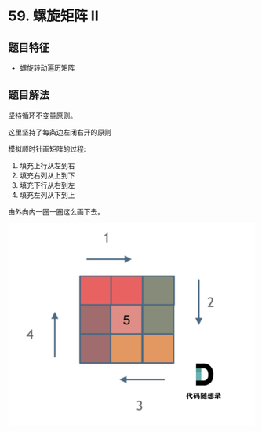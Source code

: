 # 59. 螺旋矩阵 II

## 题目特征

- 螺旋转动遍历矩阵

## 题目解法

坚持循环不变量原则。

这里坚持了每条边左闭右开的原则

模拟顺时针画矩阵的过程:

1. 填充上行从左到右
2. 填充右列从上到下
3. 填充下行从右到左
4. 填充左列从下到上

由外向内一圈一圈这么画下去。

![matrix.png](matrix.png)

